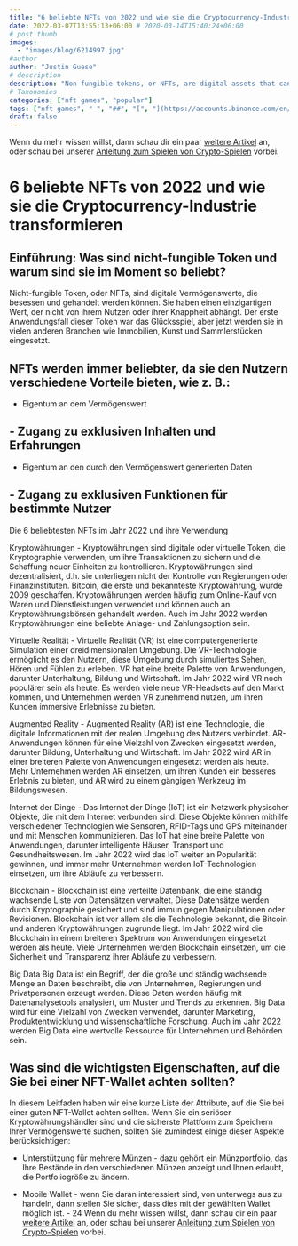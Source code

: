 ```yaml
---
title: "6 beliebte NFTs von 2022 und wie sie die Cryptocurrency-Industrie transformieren"
date: 2022-03-07T13:55:13+06:00 # 2020-03-14T15:40:24+06:00
# post thumb
images:
  - "images/blog/6214997.jpg"
#author
author: "Justin Guese"
# description
description: "Non-fungible tokens, or NFTs, are digital assets that can be owned and traded. They have a unique value that is not dependent on their utility or scarcity. The "
# Taxonomies
categories: ["nft games", "popular"]
tags: ["nft games", "-", "##", "[", "](https://accounts.binance.com/en/register?ref=37092355)", "data", "platform"]
draft: false
---
```



Wenn du mehr wissen willst, dann schau dir ein paar [weitere Artikel](/blog/) an, oder schau bei unserer [Anleitung zum Spielen von Crypto-Spielen](/services/how-do-i-get-started/) vorbei.

# 6 beliebte NFTs von 2022 und wie sie die Cryptocurrency-Industrie transformieren

## Einführung: Was sind nicht-fungible Token und warum sind sie im Moment so beliebt?

Nicht-fungible Token, oder NFTs, sind digitale Vermögenswerte, die besessen und gehandelt werden können. Sie haben einen einzigartigen Wert, der nicht von ihrem Nutzen oder ihrer Knappheit abhängt. Der erste Anwendungsfall dieser Token war das Glücksspiel, aber jetzt werden sie in vielen anderen Branchen wie Immobilien, Kunst und Sammlerstücken eingesetzt.

## NFTs werden immer beliebter, da sie den Nutzern verschiedene Vorteile bieten, wie z. B.:

- Eigentum an dem Vermögenswert

## - Zugang zu exklusiven Inhalten und Erfahrungen

- Eigentum an den durch den Vermögenswert generierten Daten

## - Zugang zu exklusiven Funktionen für bestimmte Nutzer

Die 6 beliebtesten NFTs im Jahr 2022 und ihre Verwendung

Kryptowährungen - Kryptowährungen sind digitale oder virtuelle Token, die Kryptographie verwenden, um ihre Transaktionen zu sichern und die Schaffung neuer Einheiten zu kontrollieren. Kryptowährungen sind dezentralisiert, d.h. sie unterliegen nicht der Kontrolle von Regierungen oder Finanzinstituten. Bitcoin, die erste und bekannteste Kryptowährung, wurde 2009 geschaffen. Kryptowährungen werden häufig zum Online-Kauf von Waren und Dienstleistungen verwendet und können auch an Kryptowährungsbörsen gehandelt werden. Auch im Jahr 2022 werden Kryptowährungen eine beliebte Anlage- und Zahlungsoption sein. 

Virtuelle Realität - Virtuelle Realität (VR) ist eine computergenerierte Simulation einer dreidimensionalen Umgebung. Die VR-Technologie ermöglicht es den Nutzern, diese Umgebung durch simuliertes Sehen, Hören und Fühlen zu erleben. VR hat eine breite Palette von Anwendungen, darunter Unterhaltung, Bildung und Wirtschaft. Im Jahr 2022 wird VR noch populärer sein als heute. Es werden viele neue VR-Headsets auf den Markt kommen, und Unternehmen werden VR zunehmend nutzen, um ihren Kunden immersive Erlebnisse zu bieten. 

Augmented Reality - Augmented Reality (AR) ist eine Technologie, die digitale Informationen mit der realen Umgebung des Nutzers verbindet. AR-Anwendungen können für eine Vielzahl von Zwecken eingesetzt werden, darunter Bildung, Unterhaltung und Wirtschaft. Im Jahr 2022 wird AR in einer breiteren Palette von Anwendungen eingesetzt werden als heute. Mehr Unternehmen werden AR einsetzen, um ihren Kunden ein besseres Erlebnis zu bieten, und AR wird zu einem gängigen Werkzeug im Bildungswesen. 

Internet der Dinge - Das Internet der Dinge (IoT) ist ein Netzwerk physischer Objekte, die mit dem Internet verbunden sind. Diese Objekte können mithilfe verschiedener Technologien wie Sensoren, RFID-Tags und GPS miteinander und mit Menschen kommunizieren. Das IoT hat eine breite Palette von Anwendungen, darunter intelligente Häuser, Transport und Gesundheitswesen. Im Jahr 2022 wird das IoT weiter an Popularität gewinnen, und immer mehr Unternehmen werden IoT-Technologien einsetzen, um ihre Abläufe zu verbessern. 

Blockchain - Blockchain ist eine verteilte Datenbank, die eine ständig wachsende Liste von Datensätzen verwaltet. Diese Datensätze werden durch Kryptographie gesichert und sind immun gegen Manipulationen oder Revisionen. Blockchain ist vor allem als die Technologie bekannt, die Bitcoin und anderen Kryptowährungen zugrunde liegt. Im Jahr 2022 wird die Blockchain in einem breiteren Spektrum von Anwendungen eingesetzt werden als heute. Viele Unternehmen werden Blockchain einsetzen, um die Sicherheit und Transparenz ihrer Abläufe zu verbessern. 

Big Data Big Data ist ein Begriff, der die große und ständig wachsende Menge an Daten beschreibt, die von Unternehmen, Regierungen und Privatpersonen erzeugt werden. Diese Daten werden häufig mit Datenanalysetools analysiert, um Muster und Trends zu erkennen. Big Data wird für eine Vielzahl von Zwecken verwendet, darunter Marketing, Produktentwicklung und wissenschaftliche Forschung. Auch im Jahr 2022 werden Big Data eine wertvolle Ressource für Unternehmen und Behörden sein.

## Was sind die wichtigsten Eigenschaften, auf die Sie bei einer NFT-Wallet achten sollten?

In diesem Leitfaden haben wir eine kurze Liste der Attribute, auf die Sie bei einer guten NFT-Wallet achten sollten. Wenn Sie ein seriöser Kryptowährungshändler sind und die sicherste Plattform zum Speichern Ihrer Vermögenswerte suchen, sollten Sie zumindest einige dieser Aspekte berücksichtigen: 

- Unterstützung für mehrere Münzen - dazu gehört ein Münzportfolio, das Ihre Bestände in den verschiedenen Münzen anzeigt und Ihnen erlaubt, die Portfoliogröße zu ändern.

- Mobile Wallet - wenn Sie daran interessiert sind, von unterwegs aus zu handeln, dann stellen Sie sicher, dass dies mit der gewählten Wallet möglich ist. - 24
Wenn du mehr wissen willst, dann schau dir ein paar [weitere Artikel](/blog/) an, oder schau bei unserer [Anleitung zum Spielen von Crypto-Spielen](/services/how-do-i-get-started/) vorbei.

